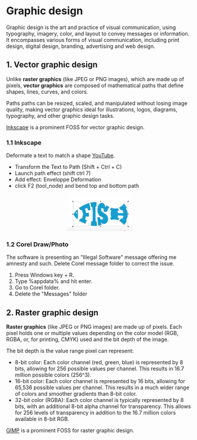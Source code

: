 # Graphic design
Graphic design is the art and practice of visual communication, using typography, imagery, color, and layout to convey messages or information. It encompasses various forms of visual communication, including print design, digital design, branding, advertising and web design.

## 1. Vector graphic design
Unlike **raster graphics** (like JPEG or PNG images), which are made up of pixels, **vector graphics** are composed of mathematical paths that define shapes, lines, curves, and colors. 

Paths paths can be resized, scaled, and manipulated without losing image quality, making vector graphics ideal for illustrations, logos, diagrams, typography, and other graphic design tasks.

[Inkscape](https://inkscape.org/) is a prominent FOSS for vector graphic design.


### 1.1 Inkscape
Deformate a text to match a shape [YouTube](https://youtu.be/l3BHcregNUs).
- Transform the Text to Path (Shift + Ctrl + C)
- Launch path effect (shift ctrl 7)
- Add effect: Enveloppe Deformation
- click F2 (tool_node) and bend top and bottom path
<div align="center">
  <img src="./images/inkscape_fish.png" height=100px>
</div>


### 1.2 Corel Draw/Photo
The software is presenting an "Illegal Software" message offering me amnesty and such. Delete Corel message folder to correct the issue.
1) Press Windows key + R.
2) Type %appdata% and hit enter.
3) Go to Corel folder.
4) Delete the "Messages" folder

## 2. Raster graphic design
**Raster graphics** (like JPEG or PNG images) are made up of pixels. Each pixel holds one or multiple values depending on the color model (RGB, RGBA, or, for printing, CMYK) used and the bit depth of the image.

The bit depth is the value range pixel can represent:
- 8-bit color: Each color channel (red, green, blue) is represented by 8 bits, allowing for 256 possible values per channel. This results in 16.7 million possible colors (256^3).
- 16-bit color: Each color channel is represented by 16 bits, allowing for 65,536 possible values per channel. This results in a much wider range of colors and smoother gradients than 8-bit color.
- 32-bit color (RGBA): Each color channel is typically represented by 8 bits, with an additional 8-bit alpha channel for transparency. This allows for 256 levels of transparency in addition to the 16.7 million colors available in 8-bit RGB.

[GIMP](https://www.gimp.org/) is a prominent FOSS for raster graphic design.